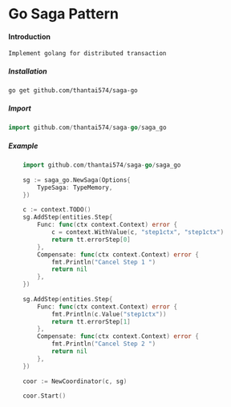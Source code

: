 # Go Saga Pattern 
#### Introduction 
    Implement golang for distributed transaction 

##### Installation 
```shell
go get github.com/thantai574/saga-go
```
##### Import 
```go
import github.com/thantai574/saga-go/saga_go
```
##### Example 
```go
    import github.com/thantai574/saga-go/saga_go
    
    sg := saga_go.NewSaga(Options{
        TypeSaga: TypeMemory,
    })
    
    c := context.TODO()
    sg.AddStep(entities.Step{
        Func: func(ctx context.Context) error {
            c = context.WithValue(c, "step1ctx", "step1ctx")
            return tt.errorStep[0]
        },
        Compensate: func(ctx context.Context) error {
            fmt.Println("Cancel Step 1 ")
            return nil
        },
    })
    
    sg.AddStep(entities.Step{
        Func: func(ctx context.Context) error {
            fmt.Println(c.Value("step1ctx"))
            return tt.errorStep[1]
        },
        Compensate: func(ctx context.Context) error {
            fmt.Println("Cancel Step 2 ")
            return nil
        },
    })
    
    coor := NewCoordinator(c, sg)
        
    coor.Start()
```
##